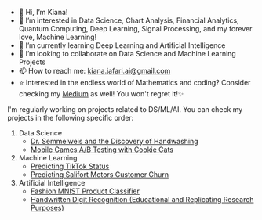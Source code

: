 - 👋 Hi, I’m Kiana!
- 👀 I’m interested in Data Science, Chart Analysis, Financial Analytics, Quantum Computing, Deep Learning, Signal Processing, and my forever love, Machine Learning!
- 🌱 I’m currently learning Deep Learning and Artificial Intelligence
- 💞️ I’m looking to collaborate on Data Science and Machine Learning Projects
- 📫 How to reach me: kiana.jafari.ai@gmail.com
- ⭐ Interested in the endless world of Mathematics and coding? Consider checking my <a href='https://medium.com/@Kiana-Jafari'>Medium</a> as well! You won't regret it!✨

I'm regularly working on projects related to DS/ML/AI. You can check my projects in the following specific order:
1. Data Science
   - <a href='https://github.com/Kiana-Jafari/Dr.-Semmelweis-and-the-Discovery-of-Handwashing'>Dr. Semmelweis and the Discovery of Handwashing</a>
   - <a href='https://github.com/Kiana-Jafari/Mobile-Games-AB-Testing-with-Cookie-Cats'>Mobile Games A/B Testing with Cookie Cats</a>
3. Machine Learning
   - <a href='https://github.com/Kiana-Jafari/TikTok-Status-prediction'>Predicting TikTok Status</a>
   - <a href='https://github.com/Kiana-Jafari/Salifort-Motors-Customer-Churn/tree/main'>Predicting Salifort Motors Customer Churn</a>
4. Artificial Intelligence
   - <a href='https://github.com/Kiana-Jafari/Fashion-MNIST-Product-Classifier'>Fashion MNIST Product Classifier</a>
   - <a href='https://github.com/Kiana-Jafari/Digit-Recognition'>Handwritten Digit Recognition (Educational and Replicating Research Purposes)</a>
